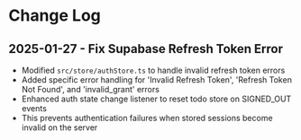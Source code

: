 # Change Log

## 2025-01-27 - Fix Supabase Refresh Token Error
- Modified `src/store/authStore.ts` to handle invalid refresh token errors
- Added specific error handling for 'Invalid Refresh Token', 'Refresh Token Not Found', and 'invalid_grant' errors
- Enhanced auth state change listener to reset todo store on SIGNED_OUT events
- This prevents authentication failures when stored sessions become invalid on the server